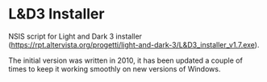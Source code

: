 # L&D3 Installer
NSIS script for Light and Dark 3 installer (https://rpt.altervista.org/progetti/light-and-dark-3/L&D3_installer_v1.7.exe).

The initial version was written in 2010, it has been updated a couple of times to keep it working smoothly on new versions of Windows.
